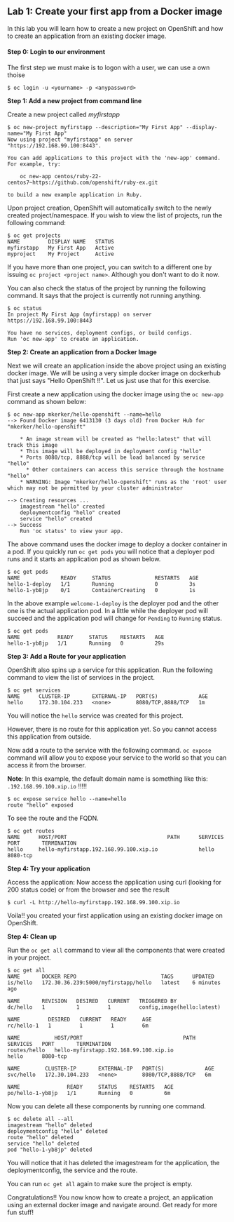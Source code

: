 ## Lab 1: Create your first app from a Docker image

In this lab you will learn how to create a new project on OpenShift and how to create an application from an existing docker image.

#### Step 0: Login to our environment

The first step we must make is to logon with a user, we can use a own thoise 

```
$ oc login -u <yourname> -p <anypassword>
```

**Step 1: Add a new project from command line**

Create a new project called _myfirstapp_
```
$ oc new-project myfirstapp --description="My First App" --display-name="My First App"
Now using project "myfirstapp" on server "https://192.168.99.100:8443".

You can add applications to this project with the 'new-app' command. For example, try:

    oc new-app centos/ruby-22-centos7~https://github.com/openshift/ruby-ex.git

to build a new example application in Ruby.
```
Upon project creation, OpenShift will automatically switch to the newly created project/namespace. If you wish to view the list of projects, run the following command:

```
$ oc get projects
NAME         DISPLAY NAME   STATUS
myfirstapp   My First App   Active
myproject    My Project     Active
```
If you have more than one project, you can switch to a different one by issuing `oc project <project name>`. Although you don't want to do it now.

You can also check the status of the project by running the following command. It says that the project is currently not running anything.

```
$ oc status
In project My First App (myfirstapp) on server https://192.168.99.100:8443

You have no services, deployment configs, or build configs.
Run 'oc new-app' to create an application.
```

**Step 2: Create an application from a Docker Image**

Next we will create an application inside the above project using an existing docker image. We will be using a very simple docker image on dockerhub that just says "Hello OpenShift !!". Let us just use that for this exercise.

First create a new application using the docker image using the `oc new-app` command as shown below:

```
$ oc new-app mkerker/hello-openshift --name=hello
--> Found Docker image 6413130 (3 days old) from Docker Hub for "mkerker/hello-openshift"

    * An image stream will be created as "hello:latest" that will track this image
    * This image will be deployed in deployment config "hello"
    * Ports 8080/tcp, 8888/tcp will be load balanced by service "hello"
      * Other containers can access this service through the hostname "hello"
    * WARNING: Image "mkerker/hello-openshift" runs as the 'root' user which may not be permitted by your cluster administrator

--> Creating resources ...
    imagestream "hello" created
    deploymentconfig "hello" created
    service "hello" created
--> Success
    Run 'oc status' to view your app.
```
The above command uses the docker image to deploy a docker container in a pod. If you quickly run `oc get pods` you will notice that a deployer pod runs and it starts an application pod as shown below.

```
$ oc get pods
NAME             READY     STATUS              RESTARTS   AGE
hello-1-deploy   1/1       Running             0          3s
hello-1-yb8jp    0/1       ContainerCreating   0          1s
```
In the above example `welcome-1-deploy` is the deployer pod and the other one is the actual application pod. In a little while the deployer pod will succeed and the application pod will change for `Pending` to `Running` status.

```
$ oc get pods
NAME            READY     STATUS    RESTARTS   AGE
hello-1-yb8jp   1/1       Running   0          29s
```

**Step 3: Add a Route for your application**

OpenShift also spins up a service for this application. Run the following command to view the list of services in the project.

```
$ oc get services
NAME      CLUSTER-IP       EXTERNAL-IP   PORT(S)             AGE
hello     172.30.104.233   <none>        8080/TCP,8888/TCP   1m
```

You will notice the `hello` service was created for this project.

However, there is no route for this application yet. So you cannot access this application from outside.

Now add a route to the service with the following command. `oc expose` command will allow you to expose your service to the world so that you can access it from the browser.

**Note**: In this example, the default domain name is something like this: `.192.168.99.100.xip.io` !!!!!

```
$ oc expose service hello --name=hello 
route "hello" exposed
```

To see the route and the FQDN.
```
$ oc get routes
NAME      HOST/PORT                                PATH      SERVICES   PORT       TERMINATION
hello     hello-myfirstapp.192.168.99.100.xip.io             hello      8080-tcp
```

**Step 4: Try your application**

Access the application: Now access the application using curl (looking for 200 status code) or from the browser and see the result

```
$ curl -L http://hello-myfirstapp.192.168.99.100.xip.io
```

Voila!! you created your first application using an existing docker image on OpenShift.

**Step 4: Clean up**

Run the `oc get all` command to view all the components that were created in your project.

```
$ oc get all
NAME       DOCKER REPO                           TAGS      UPDATED
is/hello   172.30.36.239:5000/myfirstapp/hello   latest    6 minutes ago

NAME       REVISION   DESIRED   CURRENT   TRIGGERED BY
dc/hello   1          1         1         config,image(hello:latest)

NAME         DESIRED   CURRENT   READY     AGE
rc/hello-1   1         1         1         6m

NAME           HOST/PORT                                PATH      SERVICES   PORT       TERMINATION
routes/hello   hello-myfirstapp.192.168.99.100.xip.io             hello      8080-tcp

NAME        CLUSTER-IP       EXTERNAL-IP   PORT(S)             AGE
svc/hello   172.30.104.233   <none>        8080/TCP,8888/TCP   6m

NAME               READY     STATUS    RESTARTS   AGE
po/hello-1-yb8jp   1/1       Running   0          6m
```

Now you can delete all these components by running one command.

```
$ oc delete all --all
imagestream "hello" deleted
deploymentconfig "hello" deleted
route "hello" deleted
service "hello" deleted
pod "hello-1-yb8jp" deleted
```
You will notice that it has deleted the imagestream for the application, the deploymentconfig, the service and the route.

You can run `oc get all` again to make sure the project is empty.

Congratulations!! You now know how to create a project, an application using an external docker image and navigate around. Get ready for more fun stuff!
